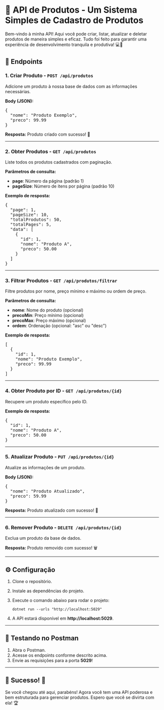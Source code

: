# 🚀 API de Produtos - Um Sistema Simples de Cadastro de Produtos

Bem-vindo à minha API! Aqui você pode criar, listar, atualizar e deletar produtos de maneira simples e eficaz. Tudo foi feito para garantir uma experiência de desenvolvimento tranquila e produtiva! 💻🎉

## 🧭 Endpoints

### 1. **Criar Produto** - `POST /api/produtos`
Adicione um produto à nossa base de dados com as informações necessárias.

<p><strong>Body (JSON):</strong></p>
<pre>
{
  "nome": "Produto Exemplo",
  "preco": 99.99
}
</pre>

<p><strong>Resposta:</strong> Produto criado com sucesso! 🏅</p>

---

### 2. **Obter Produtos** - `GET /api/produtos`
Liste todos os produtos cadastrados com paginação.

<p><strong>Parâmetros de consulta:</strong></p>
<ul>
  <li><strong>page</strong>: Número da página (padrão 1)</li>
  <li><strong>pageSize</strong>: Número de itens por página (padrão 10)</li>
</ul>

<p><strong>Exemplo de resposta:</strong></p>
<pre>
{
  "page": 1,
  "pageSize": 10,
  "totalProdutos": 50,
  "totalPages": 5,
  "data": [
    {
      "id": 1,
      "nome": "Produto A",
      "preco": 50.00
    }
  ]
}
</pre>

---

### 3. **Filtrar Produtos** - `GET /api/produtos/filtrar`
Filtre produtos por nome, preço mínimo e máximo ou ordem de preço.

<p><strong>Parâmetros de consulta:</strong></p>
<ul>
  <li><strong>nome</strong>: Nome do produto (opcional)</li>
  <li><strong>precoMin</strong>: Preço mínimo (opcional)</li>
  <li><strong>precoMax</strong>: Preço máximo (opcional)</li>
  <li><strong>ordem</strong>: Ordenação (opcional: "asc" ou "desc")</li>
</ul>

<p><strong>Exemplo de resposta:</strong></p>
<pre>
[
  {
    "id": 1,
    "nome": "Produto Exemplo",
    "preco": 99.99
  }
]
</pre>

---

### 4. **Obter Produto por ID** - `GET /api/produtos/{id}`
Recupere um produto específico pelo ID.

<p><strong>Exemplo de resposta:</strong></p>
<pre>
{
  "id": 1,
  "nome": "Produto A",
  "preco": 50.00
}
</pre>

---

### 5. **Atualizar Produto** - `PUT /api/produtos/{id}`
Atualize as informações de um produto.

<p><strong>Body (JSON):</strong></p>
<pre>
{
  "nome": "Produto Atualizado",
  "preco": 59.99
}
</pre>

<p><strong>Resposta:</strong> Produto atualizado com sucesso! 🔄</p>

---

### 6. **Remover Produto** - `DELETE /api/produtos/{id}`
Exclua um produto da base de dados.

<p><strong>Resposta:</strong> Produto removido com sucesso! 🗑️</p>

---

## ⚙️ Configuração

1. Clone o repositório.
2. Instale as dependências do projeto.
3. Execute o comando abaixo para rodar o projeto:
   <pre><code>dotnet run --urls "http://localhost:5029"</code></pre>

4. A API estará disponível em <strong>http://localhost:5029</strong>.

---

## 📝 Testando no Postman

1. Abra o Postman.
2. Acesse os endpoints conforme descrito acima.
3. Envie as requisições para a porta <strong>5029</strong>!

---

## 🚀 Sucesso! 🎉

Se você chegou até aqui, parabéns! Agora você tem uma API poderosa e bem estruturada para gerenciar produtos. Espero que você se divirta com ela! 🏆
